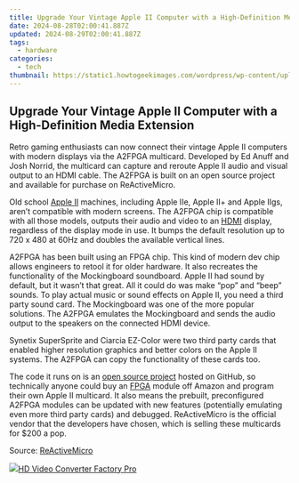 ```yaml
---
title: Upgrade Your Vintage Apple II Computer with a High-Definition Media Extension
date: 2024-08-28T02:00:41.887Z
updated: 2024-08-29T02:00:41.887Z
tags:
  - hardware
categories:
  - tech
thumbnail: https://static1.howtogeekimages.com/wordpress/wp-content/uploads/2024/08/card.jpg
---
```


## Upgrade Your Vintage Apple II Computer with a High-Definition Media Extension

Retro gaming enthusiasts can now connect their vintage Apple II computers with modern displays via the A2FPGA multicard. Developed by Ed Anuff and Josh Norrid, the multicard can capture and reroute Apple II audio and visual output to an HDMI cable. The A2FPGA is built on an open source project and available for purchase on ReActiveMicro.

 Old school [Apple II](https://fix-guide.techidaily.com/how-to-use-life360-on-windows-pc-for-apple-iphone-15-plus-drfone-by-drfone-virtual-ios/) machines, including Apple IIe, Apple II+ and Apple IIgs, aren’t compatible with modern screens. The A2FPGA chip is compatible with all those models, outputs their audio and video to an [HDMI](https://android-unlock.techidaily.com/how-to-unlock-meizu-21-pro-bootloader-easily-by-drfone-android/) display, regardless of the display mode in use. It bumps the default resolution up to 720 x 480 at 60Hz and doubles the available vertical lines.

 A2FPGA has been built using an FPGA chip. This kind of modern dev chip allows engineers to retool it for older hardware. It also recreates the functionality of the Mockingboard soundboard. Apple II had sound by default, but it wasn’t that great. All it could do was make “pop” and “beep” sounds. To play actual music or sound effects on Apple II, you need a third party sound card. The Mockingboard was one of the more popular solutions. The A2FPGA emulates the Mockingboard and sends the audio output to the speakers on the connected HDMI device.

 Synetix SuperSprite and Ciarcia EZ-Color were two third party cards that enabled higher resolution graphics and better colors on the Apple II systems. The A2FPGA can copy the functionality of these cards too.

 The code it runs on is an [open source project](https://github.com/a2fpga/a2fpga%5Fcore/) hosted on GitHub, so technically anyone could buy an [FPGA](https://visual-screen-recording.techidaily.com/updated-2024-approved-cutting-edge-captures-top-10-online-video-recorders/) module off Amazon and program their own Apple II multicard. It also means the prebuilt, preconfigured A2FPGA modules can be updated with new features (potentially emulating even more third party cards) and debugged. ReActiveMicro is the official vendor that the developers have chosen, which is selling these multicards for $200 a pop.

 Source: [ReActiveMicro](https://www.reactivemicro.com/product/a2fpga-multicard/)

<ins class="adsbygoogle"
     style="display:block"
     data-ad-format="autorelaxed"
     data-ad-client="ca-pub-7571918770474297"
     data-ad-slot="1223367746"></ins>



<ins class="adsbygoogle"
     style="display:block"
     data-ad-client="ca-pub-7571918770474297"
     data-ad-slot="8358498916"
     data-ad-format="auto"
     data-full-width-responsive="true"></ins>



<!-- affiliate ads begin -->
<a href="https://secure.2checkout.com/order/checkout.php?PRODS=4537546&QTY=1&AFFILIATE=108875&CART=1"><img src="https://secure.avangate.com/images/merchant/4b0a0290ad7df100b77e86839989a75e/products/7_copy_2_2_hdpro.png" border="0">HD Video Converter Factory Pro</a>
<!-- affiliate ads end -->